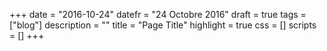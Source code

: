 +++
date = "2016-10-24"
datefr = "24 Octobre 2016"
draft = true
tags = ["blog"]
description = ""
title = "Page Title"
highlight = true
css = []
scripts = []
+++